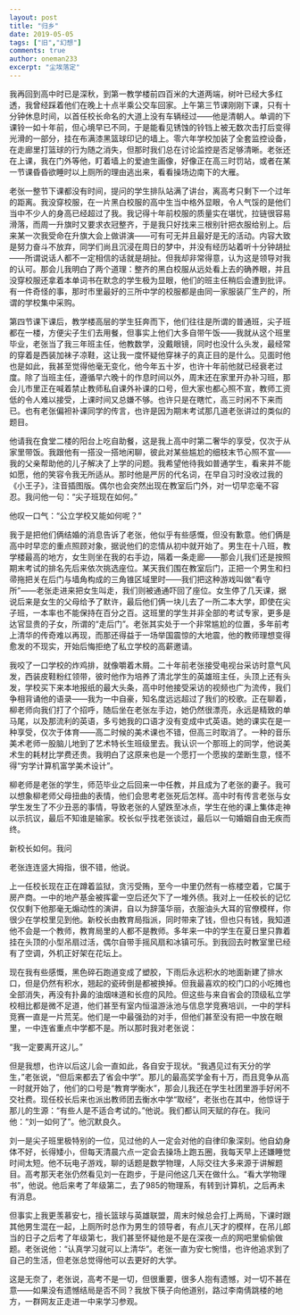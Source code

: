 ```yaml
---
layout: post
title: "归乡"
date: 2019-05-05
tags: ["旧","幻想"]
comments: true
author: oneman233
excerpt: "尘埃落定"
---
```


我再回到高中时已是深秋，到第一教学楼前四百米的大道两端，树叶已经大多红透，我曾经踩着他们在晚上十点半乘公交车回家。上午第三节课刚刚下课，只有十分钟休息时间，以首任校长命名的大道上没有车辆经过——他是清朝人。单调的下课铃一如十年前，但心境早已不同，于是能看见锈蚀的铃铛上被无数次击打后变得光滑的一部分，挂在布满漆黑篮球印记的墙上。零六年学校加装了全套监控设备，在走廊里打篮球的行为随之消失，但那时我们总在讨论监控是否足够清晰。老张还在上课，我在门外等他，盯着墙上的爱迪生画像，好像正在高三时罚站，或者在某一节课昏昏欲睡时以上厕所的理由逃出来，看看操场边南下的大雁。

老张一整节下课都没有时间，提问的学生排队站满了讲台，离高考只剩下一个过年的距离。我没穿校服，在一片黑白校服的高中生当中格外显眼，令人气馁的是他们当中不少人的身高已经超过了我。我记得十年前校服的质量实在堪忧，拉链很容易滑落，而周一升旗时又要求衣冠整齐，于是我只好找来三根别针把衣服给别上。后来某一次我受命在升旗大会上做讲演——可有可无并且最好是无的活动。内容大致是努力奋斗不放弃，同学们尚且沉浸在周日的梦中，并没有经历站着听十分钟胡扯——所谓说话人都不一定相信的话就是胡扯。但我却非常得意，认为这是领导对我的认可。那会儿我明白了两个道理：整齐的黑白校服从远处看上去的确养眼，并且没穿校服还拿着本单词书在默念的学生极为显眼，他们的班主任稍后会遭到批评。有一件奇怪的事，那时市里最好的三所中学的校服都是由同一家服装厂生产的，所谓的学校集中采购。

第四节课下课后，教学楼高层的学生狂奔而下，他们往往是所谓的普通班，尖子班都在一楼，方便尖子生们去用餐，但事实上他们大多自带午饭——我就从这个班里毕业，老张当了我三年班主任，他教数学，没戴眼镜，同时也没什么头发，最经常的穿着是西装加袜子凉鞋，这让我一度怀疑他穿袜子的真正目的是什么。见面时他也是如此，我甚至觉得他毫无变化，他今年五十岁，也许十年前他就已经衰老过度。除了当班主任，遵循早六晚十的作息时间以外，周末还在家里开办补习班，那会儿市里正在喊着禁止教师私自课外补课的口号，但大家也都心照不宣，教师工资低的令人难以接受，上课时间又总嫌不够。也许只是在瞎忙，高三时闲不下来而已。也有老张偏袒补课同学的传言，也许是因为期末考试那几道老张讲过的类似的题目。

他请我在食堂二楼的阳台上吃自助餐，这是我上高中时第二奢华的享受，仅次于从家里带饭。我跟他有一搭没一搭地闲聊，彼此对某些尴尬的细枝末节心照不宣——我的父亲帮助他的儿子解决了上学的问题。我希望他待我如普通学生，看来并不能如愿，他的笑容令我无所适从。那时他是严厉的代名词，在早自习时没收过我的《小王子》，注音插图版。偶尔也会突然出现在教室后门外，对一切早恋毫不容忍。我问他一句：“尖子班现在如何。”

他叹一口气：“公立学校又能如何呢？”

我于是把他们俩结婚的消息告诉了老张，他似乎有些感慨，但没有歉意。他们俩是高中时早恋的重点照顾对象，据说他们的恋情从初中就开始了。男生在十八班，教学楼最高的地方，女生则坐在我的右手边，隔着一条走廊——那会儿我们还是按照期末考试的排名先后来依次挑选座位。某天我们围在教室后门，正把一个男生和扫帚拖把关在后门与墙角构成的三角锥区域里时——我们把这种游戏叫做“看守所”——老张走进来把女生叫走，我们则被通通吓回了座位。女生停了几天课，据说后来是女生的父母给予了默许，最后他们俩一块儿去了一所二本大学，即使在尖子班，一本率也不能保持在百分之百。这班里的学生并非全部的考试专家，更多是达官显贵的子女，所谓的“走后门”。老张其实处于一个非常尴尬的位置，多年前考上清华的传奇难以再现，而那还得益于一场举国震惊的大地震，他的教师理想变得愈发的不现实，开始后悔拒绝了私立学校的高薪邀请。

我咬了一口学校的炸鸡排，就像嚼着木屑。二十年前老张接受电视台采访时意气风发，西装皮鞋粉红领带，彼时他作为培养了清北学生的英雄班主任，头顶上还有头发，学校买下来本地报纸的最大头条，高中时他接受采访的视频也广为流传，我们争相背诵他的语录——我为一中自豪，知名度远远超过了我们的校歌。正在聊着，柳老师向我们打了个招呼，随后坐在老张左手边，她仍然很漂亮，永远是精致的单马尾，以及那流利的英语，多亏她我的口语才没有变成中式英语。她的课实在是一种享受，仅次于体育——高二时候的美术课也不错，但高三时取消了。一种的音乐美术老师一股脑儿地到了艺术特长生班级里去。我认识一个那班上的同学，他说美术生的耗材比学费还贵。我明白了这原来也是一个愿打一个愿挨的垄断生意，怪不得“穷学计算机富学美术设计”。

柳老师是老张的学生，师范毕业之后回来一中任教，并且成为了老张的妻子。我可以想象柳老师父母扭曲的表情，他们会思考老张死后怎样。高中时有传言老张与女学生发生了不少丑恶的事情，导致老张的人望跌至冰点，学生在他的课上集体走神以示抗议，最后不知谁是输家。校长似乎找老张谈过，最后以一句婚姻自由无疾而终。

新校长如何。我问

老张连连竖大拇指，很不错，他说。

上一任校长现在正在蹲着监狱，贪污受贿，至今一中里仍然有一栋楼空着，它属于房产商。一中的地产基金被挥霍一空后还欠下了一堆外债。我对上一任校长的记忆仅仅剩下他那毫无煽动性的演讲，自以为辞藻华丽，衣服油头大耳的官僚模样，你很少在学校里见到他。新校长由教育局指派，同时带来了钱，但也只有钱，我知道他不会是一个教师，教育局里的人都不是教师。多年来一中的学生在夏日里只靠着挂在头顶的小型吊扇过活，偶尔自带手摇风扇和冰镇可乐。到我回去时教室里已经有了空调，外机正好架在花坛上。

现在我有些感慨，黑色碎石跑道变成了塑胶，下雨后永远积水的地面新建了排水口，但是仍然有积水，翘起的瓷砖倒是都被换掉。但我最喜欢的校门口的小吃摊也全部消失，再没有扑鼻的油烟味道和长痘的风险。但这些与来自省会的顶级私立学校相比都是微不足道，他们甚至有室内恒温游泳池与信息学竞赛培训，一中的学科竞赛一直是一片荒芜。他们是一中最强劲的对手，但他们甚至没有把一中放在眼里，一中连省重点中学都不是。所以那时我对老张说：

“我一定要离开这儿。”

但是我想，也许以后这儿会一直如此，各自安于现状。“我遇见过有天分的学生，”老张说，“但后来都去了省会中学”。那儿的最高奖学金有十万，而且竞争从高一时就开始了，他们的口号是“教育学衡水”，那会儿我还在学生社团里游手好闲不交社费。现任校长后来也派出教师团去衡水中学“取经”，老张也在其中，他惊讶于那儿的生源：“有些人是不适合考试的。”他说。我们都认同天赋的存在。我问他：“刘一如何了”。他沉默良久。

刘一是尖子班里极特别的一位，见过他的人一定会对他的自律印象深刻。他自幼身体不好，长得矮小，但每天清晨六点一定会去操场上跑五圈，我每天早上还嫌睡觉时间太短。他不玩电子游戏，聊的话题是数学物理，人际交往大多来源于讲解题目。高考那天老张仍然看见刘一在跑步，于是问他这几天在做什么。“看大学物理书”，他说。他后来考了年级第二，去了985的物理系，有转到计算机，之后再未有消息。

但事实上我更羡慕安七，擅长篮球与英雄联盟，周末时候总会打上两局，下课时跟其他男生混在一起，上厕所时总作为男生的领导者，有点儿天才的模样，在吊儿郎当的日子之后考了年级第七，我们甚至怀疑他是不是在深夜一点的网吧里偷偷做题。老张说他：“认真学习就可以上清华”。老张一直为安七惋惜，也许他追求到了自己的生活，但老张总觉得他可以去更好的大学。

这是无奈了，老张说，高考不是一切，但很重要，很多人抱有遗憾，对一切不甚在意——如果没有遗憾结局是否不同？我放下筷子向他道别，路过李南倩跳楼的地方，一群网友正走进一中来学习参观。
